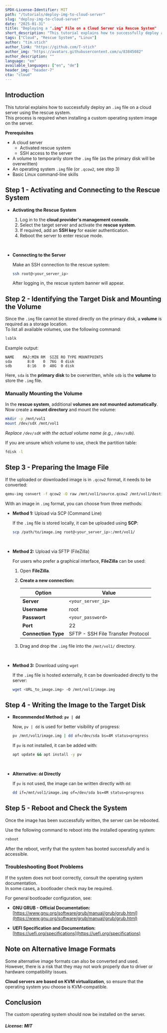 ```yaml
---
SPDX-License-Identifier: MIT
path: "/tutorials/deploy-img-to-cloud-server"
slug: "deploy-img-to-cloud-server"
date: "2025-01-31"
title: "Deploying a ".img" File on a Cloud Server via Rescue System"
short_description: "This tutorial explains how to successfully deploy a ".img" file on a cloud server using the rescue system."
tags: ["Cloud", "Rescue System", "Linux"]
author: "tim.stich"
author_link: "https://github.com/T-stich"
author_img: "https://avatars.githubusercontent.com/u/83845082"
author_description: ""
language: "en"
available_languages: ["en", "de"]
header_img: "header-7"
cta: "cloud"
---
```


## Introduction

This tutorial explains how to successfully deploy an `.img` file on a cloud server using the rescue system.  
This process is required when installing a custom operating system image on the server.

**Prerequisites**

- A cloud server
  - Activated rescue system
  - SSH access to the server
- A volume to temporarily store the `.img` file (as the primary disk will be overwritten)
- An operating system `.img` file (or `.qcow2`, see step 3)
- Basic Linux command-line skills

## Step 1 - Activating and Connecting to the Rescue System

* **Activating the Rescue System**
  
  1. Log in to the **cloud provider's management console**.
  2. Select the target server and activate the **rescue system**.
  3. If required, add an **SSH key** for easier authentication.
  4. Reboot the server to enter rescue mode.

<br>

* **Connecting to the Server**
  
  Make an SSH connection to the rescue system:
  
  ```bash
  ssh root@<your_server_ip>
  ```
  
  After logging in, the rescue system banner will appear.

## Step 2 - Identifying the Target Disk and Mounting the Volume

Since the `.img` file cannot be stored directly on the primary disk, a **volume** is required as a storage location.  
To list all available volumes, use the following command:

```bash
lsblk
```

Example output:

```
NAME    MAJ:MIN RM  SIZE RO TYPE MOUNTPOINTS
sda       8:0    0  76G  0 disk 
sdb       8:16   0  40G  0 disk 
```

Here, `sda` is the **primary disk** to be overwritten, while `sdb` is the **volume** to store the `.img` file.

### Manually Mounting the Volume

In the **rescue system**, additional **volumes are not mounted automatically**.  
Now create a **mount directory** and mount the volume:

```bash
mkdir -p /mnt/vol1
mount /dev/sdX /mnt/vol1
```

*Replace `/dev/sdX` with the actual volume name (e.g., `/dev/sdb`).*

If you are unsure which volume to use, check the partition table:

```bash
fdisk -l
```

## Step 3 - Preparing the Image File

If the uploaded or downloaded image is in `.qcow2` format, it needs to be converted:

```bash
qemu-img convert -f qcow2 -O raw /mnt/vol1/source.qcow2 /mnt/vol1/destination.img
```

With an image in `.img` format, you can choose from three methods:

* **Method 1:** Upload via SCP (Command Line)
  
  If the `.img` file is stored locally, it can be uploaded using **SCP**:
  
  ```bash
  scp /path/to/image.img root@<your_server_ip>:/mnt/vol1/
  ```

<br>

* **Method 2:** Upload via SFTP (FileZilla)
  
  For users who prefer a graphical interface, **FileZilla** can be used:
  
  1. Open **FileZilla**.
  2. **Create a new connection:**
     
     | Option              | Value              |
     | ------------------- | ------------------ |
     | **Server**          | `<your_server_ip>` |
     | **Username**        | root               |
     | **Passwort**        | `<your_password>`  |
     | **Port**            | 22                 |
     | **Connection Type** | SFTP - SSH File Transfer Protocol |
  
  3. Drag and drop the `.img` file into the `/mnt/vol1/` directory.

<br>

* **Method 3:** Download using `wget`
  
  If the `.img` file is hosted externally, it can be downloaded directly to the server:
  
  ```bash
  wget <URL_to_image.img> -O /mnt/vol1/image.img
  ```

## Step 4 - Writing the Image to the Target Disk

* **Recommended Method: `pv | dd`**
  
  Now, `pv | dd` is used for better visibility of progress:
  
  ```bash
  pv /mnt/vol1/image.img | dd of=/dev/sda bs=4M status=progress
  ```
  
  If `pv` is not installed, it can be added with:
  
  ```bash
  apt update && apt install -y pv
  ```

<br>

* **Alternative: `dd` Directly**
  
  If `pv` is not used, the image can be written directly with `dd`:
  
  ```bash
  dd if=/mnt/vol1/image.img of=/dev/sda bs=4M status=progress
  ```

## Step 5 - Reboot and Check the System

Once the image has been successfully written, the server can be rebooted.

Use the following command to reboot into the installed operating system:

```bash
reboot
```

After the reboot, verify that the system has booted successfully and is accessible.

### Troubleshooting Boot Problems
If the system does not boot correctly, consult the operating system documentation.  
In some cases, a bootloader check may be required.

For general bootloader configuration, see:
- **GNU GRUB - Official Documentation:**  
  [https://www.gnu.org/software/grub/manual/grub/grub.html](https://www.gnu.org/software/grub/manual/grub/grub.html)

- **UEFI Specification and Documentation:**  
  [https://uefi.org/specifications](https://uefi.org/specifications)

## Note on Alternative Image Formats
Some alternative image formats can also be converted and used.  
However, there is a risk that they may not work properly due to driver or hardware compatibility issues.  

**Cloud servers are based on KVM virtualization**, so ensure that the operating system you choose is KVM-compatible.

## Conclusion

The custom operating system should now be installed on the server.

##### License: MIT

<!--

Contributor's Certificate of Origin

By making a contribution to this project, I certify that:

(a) The contribution was created in whole or in part by me and I have
    the right to submit it under the license indicated in the file; or

(b) The contribution is based upon previous work that, to the best of my
    knowledge, is covered under an appropriate license and I have the
    right under that license to submit that work with modifications,
    whether created in whole or in part by me, under the same license
    (unless I am permitted to submit under a different license), as
    indicated in the file; or

(c) The contribution was provided directly to me by some other person
    who certified (a), (b) or (c) and I have not modified it.

(d) I understand and agree that this project and the contribution are
    public and that a record of the contribution (including all personal
    information I submit with it, including my sign-off) is maintained
    indefinitely and may be redistributed consistent with this project
    or the license(s) involved.

Signed-off-by: [submitter's name and email address here]

-->
